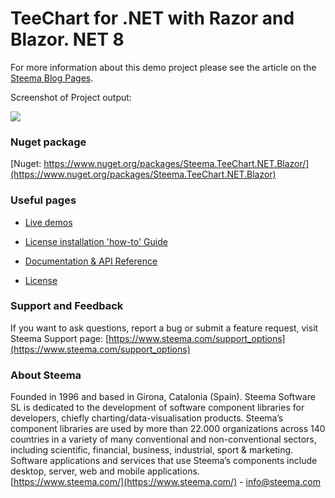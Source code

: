 TeeChart for .NET with Razor and Blazor. NET 8
===============================================

For more information about this demo project please see the article on the <a href="https://steema.com/wp/blog/2020/02/20/teechart-for-net-with-razor-and-blazor-under-net-core-3/">
Steema Blog Pages</a>.

Screenshot of Project output:

<img align="" src="https://www.steema.com/img/gallery/Screenshots/NET/TeeChartBlazorNET8Bar.png">




### Nuget package
[Nuget: https://www.nuget.org/packages/Steema.TeeChart.NET.Blazor/](https://www.nuget.org/packages/Steema.TeeChart.NET.Blazor)


 
### Useful pages

- [Live demos](https://www.steema.com/demos/net)

- [License installation 'how-to' Guide](https://www.steema.com/docs/teechart/introdocs/teeproblazor.html)
 
- [Documentation & API Reference](http://www.steema.com/docs/TeeChartNET/)
 
- [License](https://steema.com/licensing/net_blazor)


### Support and Feedback

If you want to ask questions, report a bug or submit a feature request, visit Steema Support page: [https://www.steema.com/support_options](https://www.steema.com/support_options)


### About Steema

Founded in 1996 and based in Girona, Catalonia (Spain). Steema Software SL is dedicated to the development of software component libraries for developers, chiefly charting/data-visualisation products.
Steema’s component libraries are used by more than 22.000 organizations across 140 countries in a variety of many conventional and non-conventional sectors, including scientific, financial, business, industrial, sport & marketing.
Software applications and services that use Steema’s components include desktop, server, web and mobile applications.<br>
[https://www.steema.com/](https://www.steema.com/) - info@steema.com


